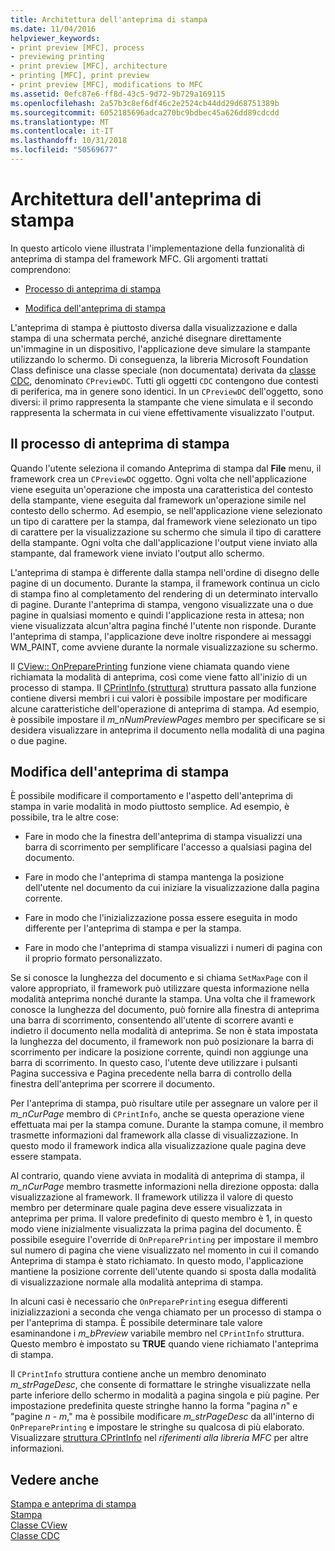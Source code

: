 ```yaml
---
title: Architettura dell'anteprima di stampa
ms.date: 11/04/2016
helpviewer_keywords:
- print preview [MFC], process
- previewing printing
- print preview [MFC], architecture
- printing [MFC], print preview
- print preview [MFC], modifications to MFC
ms.assetid: 0efc87e6-ff8d-43c5-9d72-9b729a169115
ms.openlocfilehash: 2a57b3c8ef6df46c2e2524cb44dd29d68751389b
ms.sourcegitcommit: 6052185696adca270bc9bdbec45a626dd89cdcdd
ms.translationtype: MT
ms.contentlocale: it-IT
ms.lasthandoff: 10/31/2018
ms.locfileid: "50569677"
---
```

# <a name="print-preview-architecture"></a>Architettura dell'anteprima di stampa

In questo articolo viene illustrata l'implementazione della funzionalità di anteprima di stampa del framework MFC. Gli argomenti trattati comprendono:

- [Processo di anteprima di stampa](#_core_the_print_preview_process)

- [Modifica dell'anteprima di stampa](#_core_modifying_print_preview)

L'anteprima di stampa è piuttosto diversa dalla visualizzazione e dalla stampa di una schermata perché, anziché disegnare direttamente un'immagine in un dispositivo, l'applicazione deve simulare la stampante utilizzando lo schermo. Di conseguenza, la libreria Microsoft Foundation Class definisce una classe speciale (non documentata) derivata da [classe CDC](../mfc/reference/cdc-class.md), denominato `CPreviewDC`. Tutti gli oggetti `CDC` contengono due contesti di periferica, ma in genere sono identici. In un `CPreviewDC` dell'oggetto, sono diversi: il primo rappresenta la stampante che viene simulata e il secondo rappresenta la schermata in cui viene effettivamente visualizzato l'output.

##  <a name="_core_the_print_preview_process"></a> Il processo di anteprima di stampa

Quando l'utente seleziona il comando Anteprima di stampa dal **File** menu, il framework crea un `CPreviewDC` oggetto. Ogni volta che nell'applicazione viene eseguita un'operazione che imposta una caratteristica del contesto della stampante, viene eseguita dal framework un'operazione simile nel contesto dello schermo. Ad esempio, se nell'applicazione viene selezionato un tipo di carattere per la stampa, dal framework viene selezionato un tipo di carattere per la visualizzazione su schermo che simula il tipo di carattere della stampante. Ogni volta che dall'applicazione l'output viene inviato alla stampante, dal framework viene inviato l'output allo schermo.

L'anteprima di stampa è differente dalla stampa nell'ordine di disegno delle pagine di un documento. Durante la stampa, il framework continua un ciclo di stampa fino al completamento del rendering di un determinato intervallo di pagine. Durante l'anteprima di stampa, vengono visualizzate una o due pagine in qualsiasi momento e quindi l'applicazione resta in attesa; non viene visualizzata alcun'altra pagina finché l'utente non risponde. Durante l'anteprima di stampa, l'applicazione deve inoltre rispondere ai messaggi WM_PAINT, come avviene durante la normale visualizzazione su schermo.

Il [CView:: OnPreparePrinting](../mfc/reference/cview-class.md#onprepareprinting) funzione viene chiamata quando viene richiamata la modalità di anteprima, così come viene fatto all'inizio di un processo di stampa. Il [CPrintInfo (struttura)](../mfc/reference/cprintinfo-structure.md) struttura passato alla funzione contiene diversi membri i cui valori è possibile impostare per modificare alcune caratteristiche dell'operazione di anteprima di stampa. Ad esempio, è possibile impostare il *m_nNumPreviewPages* membro per specificare se si desidera visualizzare in anteprima il documento nella modalità di una pagina o due pagine.

##  <a name="_core_modifying_print_preview"></a> Modifica dell'anteprima di stampa

È possibile modificare il comportamento e l'aspetto dell'anteprima di stampa in varie modalità in modo piuttosto semplice. Ad esempio, è possibile, tra le altre cose:

- Fare in modo che la finestra dell'anteprima di stampa visualizzi una barra di scorrimento per semplificare l'accesso a qualsiasi pagina del documento.

- Fare in modo che l'anteprima di stampa mantenga la posizione dell'utente nel documento da cui iniziare la visualizzazione dalla pagina corrente.

- Fare in modo che l'inizializzazione possa essere eseguita in modo differente per l'anteprima di stampa e per la stampa.

- Fare in modo che l'anteprima di stampa visualizzi i numeri di pagina con il proprio formato personalizzato.

Se si conosce la lunghezza del documento e si chiama `SetMaxPage` con il valore appropriato, il framework può utilizzare questa informazione nella modalità anteprima nonché durante la stampa. Una volta che il framework conosce la lunghezza del documento, può fornire alla finestra di anteprima una barra di scorrimento, consentendo all'utente di scorrere avanti e indietro il documento nella modalità di anteprima. Se non è stata impostata la lunghezza del documento, il framework non può posizionare la barra di scorrimento per indicare la posizione corrente, quindi non aggiunge una barra di scorrimento. In questo caso, l'utente deve utilizzare i pulsanti Pagina successiva e Pagina precedente nella barra di controllo della finestra dell'anteprima per scorrere il documento.

Per l'anteprima di stampa, può risultare utile per assegnare un valore per il *m_nCurPage* membro di `CPrintInfo`, anche se questa operazione viene effettuata mai per la stampa comune. Durante la stampa comune, il membro trasmette informazioni dal framework alla classe di visualizzazione. In questo modo il framework indica alla visualizzazione quale pagina deve essere stampata.

Al contrario, quando viene avviata in modalità di anteprima di stampa, il *m_nCurPage* membro trasmette informazioni nella direzione opposta: dalla visualizzazione al framework. Il framework utilizza il valore di questo membro per determinare quale pagina deve essere visualizzata in anteprima per prima. Il valore predefinito di questo membro è 1, in questo modo viene inizialmente visualizzata la prima pagina del documento. È possibile eseguire l'override di `OnPreparePrinting` per impostare il membro sul numero di pagina che viene visualizzato nel momento in cui il comando Anteprima di stampa è stato richiamato. In questo modo, l'applicazione mantiene la posizione corrente dell'utente quando si sposta dalla modalità di visualizzazione normale alla modalità anteprima di stampa.

In alcuni casi è necessario che `OnPreparePrinting` esegua differenti inizializzazioni a seconda che venga chiamato per un processo di stampa o per l'anteprima di stampa. È possibile determinare tale valore esaminandone i *m_bPreview* variabile membro nel `CPrintInfo` struttura. Questo membro è impostato su **TRUE** quando viene richiamato l'anteprima di stampa.

Il `CPrintInfo` struttura contiene anche un membro denominato *m_strPageDesc*, che consente di formattare le stringhe visualizzate nella parte inferiore dello schermo in modalità a pagina singola e più pagine. Per impostazione predefinita queste stringhe hanno la forma "pagina *n*" e "pagine *n* - *m*," ma è possibile modificare *m_strPageDesc* da all'interno di `OnPreparePrinting` e impostare le stringhe su qualcosa di più elaborato. Visualizzare [struttura CPrintInfo](../mfc/reference/cprintinfo-structure.md) nel *riferimenti alla libreria MFC* per altre informazioni.

## <a name="see-also"></a>Vedere anche

[Stampa e anteprima di stampa](../mfc/printing-and-print-preview.md)<br/>
[Stampa](../mfc/printing.md)<br/>
[Classe CView](../mfc/reference/cview-class.md)<br/>
[Classe CDC](../mfc/reference/cdc-class.md)

